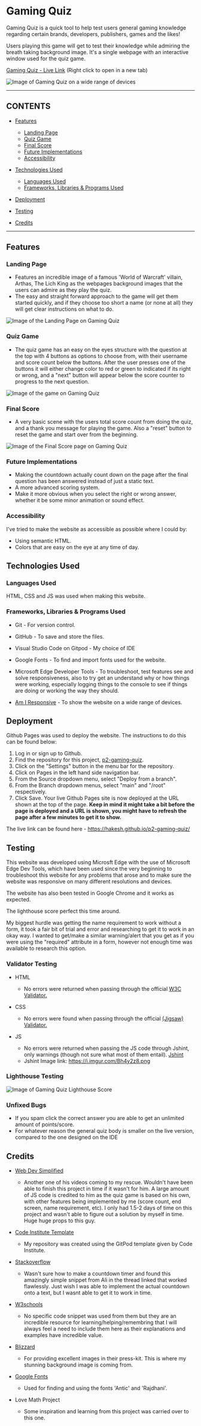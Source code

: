 # Gaming Quiz

Gaming Quiz is a quick tool to help test users general gaming knowledge regarding certain brands, developers, publishers, games and the likes!

Users playing this game will get to test their knowledge while admiring the breath taking background image. It's a single webpage with an interactive window used for the quiz game.

[Gaming Quiz - Live Link](https://hakesh.github.io/p2-gaming-quiz/) (Right click to open in a new tab)

![Image of Gaming Quiz on a wide range of devices](assets/docs/am-i-responsive-image.png)

---

## CONTENTS

* [Features](#features)
  * [Landing Page](#landing-page)
  * [Quiz Game](#quiz-game)
  * [Final Score](#final-score)
  * [Future Implementations](#future-implementations)
  * [Accessibility](#accessibility)

* [Technologies Used](#technologies-used)
  * [Languages Used](#languages-used)
  * [Frameworks, Libraries & Programs Used](#frameworks-libraries--programs-used)

* [Deployment](#deployment)

* [Testing](#testing)

* [Credits](#credits)

---

## Features

### Landing Page
  - Features an incredible image of a famous 'World of Warcraft' villain, Arthas, The Lich King as the webpages background images that the users can admire as they play the quiz.
  - The easy and straight forward approach to the game will get them started quickly, and if they choose too short a name (or none at all) they will get clear instructions on what to do.

![Image of the Landing Page on Gaming Quiz](assets/docs/landing-page-image.jpg)

### Quiz Game
  - The quiz game has an easy on the eyes structure with the question at the top with 4 buttons as options to choose from, with their username and score count below the buttons. After the user presses one of the buttons it will either change color to red or green to indicated if its right or wrong, and a "next" button will appear below the score counter to progress to the next question.

![Image of the game on Gaming Quiz](assets/docs/quiz-game-image.jpg)

### Final Score
  - A very basic scene with the users total score count from doing the quiz, and a thank you message for playing the game. Also a "reset" button to reset the game and start over from the beginning.

![Image of the Final Score page on Gaming Quiz](assets/docs/final-score-image.jpg)


### Future Implementations

- Making the countdown actually count down on the page after the final question has been answered instead of just a static text.
- A more advanced scoring system.
- Make it more obvious when you select the right or wrong answer, whether it be some minor animation or sound effect.


### Accessibility

I've tried to make the website as accessible as possible where I could by:

- Using semantic HTML.
- Colors that are easy on the eye at any time of day.


## Technologies Used

### Languages Used

HTML, CSS and JS was used when making this website.

### Frameworks, Libraries & Programs Used

- Git - For version control.

- GitHub - To save and store the files.

- Visual Studio Code on Gitpod - My choice of IDE

- Google Fonts - To find and import fonts used for the website.

- Microsoft Edge Developer Tools - To troubleshoot, test features see and solve responsiveness, also to try get an understand why or how things were working, especially logging things to the console to see if things are doing or working the way they should.

- [Am I Responsive](https://ui.dev/amiresponsive) - To show the website on a wide range of devices.


## Deployment

Github Pages was used to deploy the website. The instructions to do this can be found below:

1. Log in or sign up to Github.
2. Find the repository for this project, [p2-gaming-quiz](https://github.com/Hakesh/p2-gaming-quiz).
3. Click on the "Settings" button in the menu bar for the repository.
4. Click on Pages in the left hand side navigation bar.
5. From the Source dropdown menu, select "Deploy from a branch".
6. From the Branch dropdown menus, select "main" and "/root" respectively.
7. Click Save. Your live Github Pages site is now deployed at the URL shown at the top of the page. **Keep in mind it might take a bit before the page is deployed and a URL is shown, you might have to refresh the page after a few minutes to get it to show.**

The live link can be found here - https://hakesh.github.io/p2-gaming-quiz/

## Testing

This website was developed using Microsft Edge with the use of Microsoft Edge Dev Tools, which have been used since the very beginning to troubleshoot this website for any problems that arose and to make sure the website was responsive on many different resolutions and devices. 

The website has also been tested in Google Chrome and it works as expected.

The lighthouse score perfect this time around.

My biggest hurdle was getting the name requirement to work without a form, it took a fair bit of trial and error and researching to get it to work in an okay way. I wanted to get/make a similar warning/alert that you get as if you were using the "required" attribute in a form, however not enough time was available to research this option.



### Validator Testing

- HTML
  - No errors were returned when passing through the official [W3C Validator.](https://validator.w3.org/nu/?doc=https%3A%2F%2Fhakesh.github.io%2Fp2-gaming-quiz%2F)

- CSS
  - No errors were found when passing through the official [(Jigsaw) Validator.](https://jigsaw.w3.org/css-validator/validator?uri=https%3A%2F%2Fhakesh.github.io%2Fp2-gaming-quiz%2F&profile=css3svg&usermedium=all&warning=1&vextwarning=&lang=en)

- JS
  - No errors were returned when passing the JS code through Jshint, only warnings (though not sure what most of them entail). [Jshint](https://jshint.com/)
  - Jshint Image link: https://i.imgur.com/Bh4y2z8.png 


### Lighthouse Testing

![Image of Gaming Quiz Lighthouse Score](assets/docs/lighthouse-score-image.png)

### Unfixed Bugs

- If you spam click the correct answer you are able to get an unlimited amount of points/score.
- For whatever reason the general quiz body is smaller on the live version, compared to the one designed on the IDE


## Credits

- [Web Dev Simplified](https://www.youtube.com/watch?v=riDzcEQbX6k)
  - Another one of his videos coming to my rescue. Wouldn't have been able to finish this project in time if it wasn't for him. A large amount of JS code is credited to him as the quiz game is based on his own, with other features being implemented by me (score count, end screen, name requirement, etc). 
  I only had 1.5-2 days of time on this project and wasn't able to figure out a solution by myself in time. Huge huge props to this guy.

- [Code Institute Template](https://github.com/Code-Institute-Org/gitpod-full-template)
  - My repository was created using the GitPod template given by Code Institute.

- [Stackoverflow](https://stackoverflow.com/questions/1191865/code-for-a-simple-javascript-countdown-timer)
  - Wasn't sure how to make a countdown timer and found this amazingly simple snippet from Ali in the thread linked that worked flawlessly. Just wish I was able to implement the actual countdown onto a text, but I wasnt able to get it to work in time.

- [W3schools](https://www.w3schools.com/)
  - No specific code snippet was used from them but they are an incredible resource for learning/helping/remembring that I will always feel a need to include them here as their explanations and examples have incredible value.

- [Blizzard](https://blizzard.gamespress.com/Wrath-of-the-Lich-King-Classic-Reveal)
  - For providing excellent images in their press-kit. This is where my stunning background image is coming from.

- [Google Fonts](https://fonts.google.com/)
  - Used for finding and using the fonts 'Antic' and 'Rajdhani'.

- Love Math Project
  - Some inspiration and learning from this project was carried over to this one.